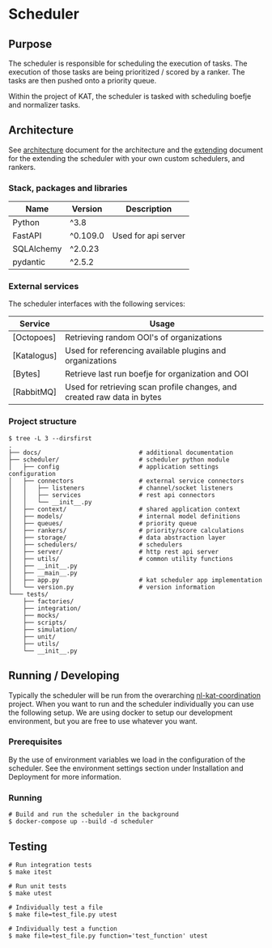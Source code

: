 # Scheduler

## Purpose

The scheduler is responsible for scheduling the execution of tasks. The
execution of those tasks are being prioritized / scored by a ranker. The tasks
are then pushed onto a priority queue.

Within the project of KAT, the scheduler is tasked with scheduling boefje and
normalizer tasks.

## Architecture

See
[architecture](https://github.com/minvws/nl-kat-coordination/tree/main/mula/docs/architecture.md)
document for the architecture and the
[extending](https://github.com/minvws/nl-kat-coordination/tree/main/mula/docs/extending.md)
document for the extending the scheduler with your own custom schedulers, and
rankers.

### Stack, packages and libraries

| Name       | Version  | Description         |
| ---------- | -------- | ------------------- |
| Python     | ^3.8     |                     |
| FastAPI    | ^0.109.0 | Used for api server |
| SQLAlchemy | ^2.0.23  |                     |
| pydantic   | ^2.5.2   |                     |

### External services

The scheduler interfaces with the following services:

| Service     | Usage                                                                   |
| ----------- | ----------------------------------------------------------------------- |
| [Octopoes]  | Retrieving random OOI's of organizations                                |
| [Katalogus] | Used for referencing available plugins and organizations                |
| [Bytes]     | Retrieve last run boefje for organization and OOI                       |
| [RabbitMQ]  | Used for retrieving scan profile changes, and created raw data in bytes |

### Project structure

```
$ tree -L 3 --dirsfirst
.
├── docs/                           # additional documentation
├── scheduler/                      # scheduler python module
│   ├── config                      # application settings configuration
│   ├── connectors                  # external service connectors
│   │   ├── listeners               # channel/socket listeners
│   │   ├── services                # rest api connectors
│   │   └── __init__.py
│   ├── context/                    # shared application context
│   ├── models/                     # internal model definitions
│   ├── queues/                     # priority queue
│   ├── rankers/                    # priority/score calculations
│   ├── storage/                    # data abstraction layer
│   ├── schedulers/                 # schedulers
│   ├── server/                     # http rest api server
│   ├── utils/                      # common utility functions
│   ├── __init__.py
│   ├── __main__.py
│   ├── app.py                      # kat scheduler app implementation
│   └── version.py                  # version information
└─── tests/
    ├── factories/
    ├── integration/
    ├── mocks/
    ├── scripts/
    ├── simulation/
    ├── unit/
    ├── utils/
    └── __init__.py
```

## Running / Developing

Typically the scheduler will be run from the overarching
[nl-kat-coordination](https://github.com/minvws/nl-kat-coordination) project.
When you want to run and the scheduler individually you can use the following
setup. We are using docker to setup our development environment, but you are
free to use whatever you want.

### Prerequisites

By the use of environment variables we load in the configuration of the
scheduler. See the environment settings section under Installation and Deployment for more information.

### Running

```
# Build and run the scheduler in the background
$ docker-compose up --build -d scheduler
```

## Testing

```
# Run integration tests
$ make itest

# Run unit tests
$ make utest

# Individually test a file
$ make file=test_file.py utest

# Individually test a function
$ make file=test_file.py function='test_function' utest
```
